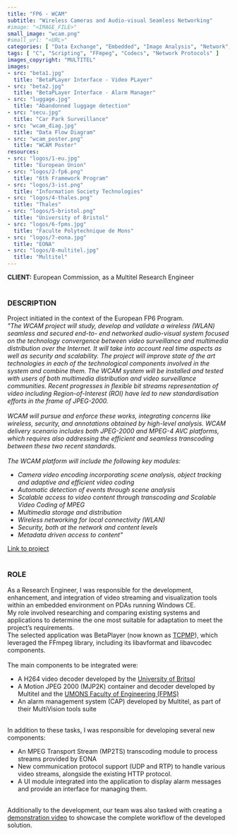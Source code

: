 ```yaml
---
title: "FP6 - WCAM"
subtitle: "Wireless Cameras and Audio-visual Seamless Networking"
#image: "<IMAGE_FILE>"
small_image: "wcam.png"
#small_url: "<URL>"
categories: [ "Data Exchange", "Embedded", "Image Analysis", "Network", "R&D", "Security", "Video" ]
tags: [ "C", "Scripting", "FFmpeg", "Codecs", "Network Protocols" ]
images_copyright: "MULTITEL"
images:
- src: "beta1.jpg"
  title: "BetaPLayer Interface - Video PLayer"
- src: "beta2.jpg"
  title: "BetaPLayer Interface - Alarm Manager"
- src: "luggage.jpg"
  title: "Abandonned luggage detection"
- src: "secu.jpg"
  title: "Car Park Surveillance"
- src: "wcam_diag.jpg"
  title: "Data Flow Diagram"
- src: "wcam_poster.png"
  title: "WCAM Poster"
resources:
- src: "logos/1-eu.jpg"
  title: "European Union"
- src: "logos/2-fp6.png"
  title: "6th Framework Program"
- src: "logos/3-ist.png"
  title: "Information Society Technologies"
- src: "logos/4-thales.png"
  title: "Thales"
- src: "logos/5-bristol.png"
  title: "University of Bristol"
- src: "logos/6-fpms.jpg"
  title: "Faculte Polytechnique de Mons"
- src: "logos/7-eona.jpg"
  title: "EONA"
- src: "logos/8-multitel.jpg"
  title: "Multitel"
---
```


<b>CLIENT:</b> European Commission, as a Multitel Research Engineer<br>
<br>

<h3>DESCRIPTION</h3>
Project initiated in the context of the European FP6 Program.<br>

<i>
"The WCAM project will study, develop and validate a wireless (WLAN) seamless and secured end-to- end networked audio-visual system focused on the technology convergence between video surveillance and multimedia distribution over the Internet. It will take into account real time aspects as well as security and scalability. The project will improve state of the art technologies in each of the technological components involved in the system and combine them. The WCAM system will be installed and tested with users of both multimedia distribution and video surveillance communities. Recent progresses in flexible bit streams representation of video including Region-of-lnterest (ROI) have led to new standardisation efforts in the frame of JPEG-2000.<br>
<br>
WCAM will pursue and enforce these works, integrating concerns like wireless, security, and annotations obtained by high-level analysis. WCAM delivery scenario includes both JPEG-2000 and MPEG-4 AVC platforms, which requires also addressing the efficient and seamless transcoding between these two recent standards.<br>
<br>
The WCAM platform will include the following key modules:<br>
<ul>
<li>Camera video encoding incorporating scene analysis, object tracking and adaptive and efficient video coding</li>
<li>Automatic detection of events through scene analysis</li>
<li>Scalable access to video content through transcoding and Scalable Video Coding of MPEG</li>
<li>Multimedia storage and distribution</li>
<li>Wireless networking for local connectivity (WLAN)</li>
<li>Security, both at the network and content levels</li>
<li>Metadata driven access to content"</li>
</ul>
</i>
<a href="https://cordis.europa.eu/project/rcn/71248_en.html" target="_blank">Link to project</a><br>
<br>

<h3>ROLE</h3>
As a Research Engineer, I was responsible for the development, enhancement, and integration of video streaming and visualization tools within an embedded environment on PDAs running Windows CE.<br>
My role involved researching and comparing existing systems and applications to determine the one most suitable for adaptation to meet the project’s requirements.<br>
The selected application was BetaPlayer (now known as <a href="https://en.wikipedia.org/wiki/The_Core_Pocket_Media_Player" target="_blank">TCPMP</a>), which leveraged the FFmpeg library, including its libavformat and libavcodec components.<br>
<br>
The main components to be integrated were:<br>
<ul>
<li>A H264 video decoder developed by the <a href="http://www.bristol.ac.uk" target="_blank">University of Britsol</a></li>
<li>A Motion JPEG 2000 (MJP2K) container and decoder developed by Multitel and the <a href="https://web.umons.ac.be/fpms" target="_blank">UMONS Faculty of Engineering (FPMS)</a></li>
<li>An alarm management system (CAP) developed by Multitel, as part of their MultiVision tools suite</li>
</ul>
<br>
In addition to these tasks, I was responsible for developing several new components:<br>
<ul>
<li>An MPEG Transport Stream (MP2TS) transcoding module to process streams provided by EONA</li>
<li>New communication protocol support (UDP and RTP) to handle various video streams, alongside the existing HTTP protocol.</li>
<li>A UI module integrated into the application to display alarm messages and provide an interface for managing them.</li>
</ul>
<br>
Additionally to the development, our team was also tasked with creating a <a href="pro/multitel/wcam-demo">demonstration video</a> to showcase the complete workflow of the developed solution.<br>
